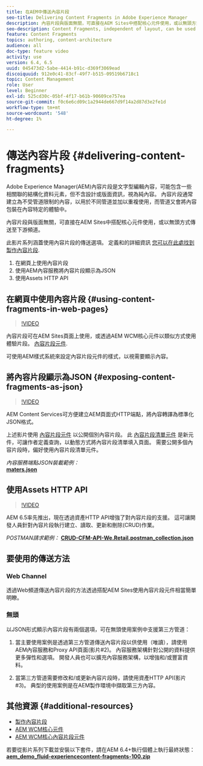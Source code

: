 ```yaml
---
title: 在AEM中傳送內容片段
seo-title: Delivering Content Fragments in Adobe Experience Manager
description: 內容片段與版面無關，可直接在AEM Sites中搭配核心元件使用，或以無頭方式傳送至下游頻道。
seo-description: Content Fragments, independent of layout, can be used directly in AEM Sites with Core Components or can be delivered in a headless manner to downstream channels.
feature: Content Fragments
topics: authoring, content-architecture
audience: all
doc-type: feature video
activity: use
version: 6.4, 6.5
uuid: 045473d2-5abe-4414-b91c-d369f3069ead
discoiquuid: 912e0c41-83cf-49f7-b515-09519b6718c1
topic: Content Management
role: User
level: Beginner
exl-id: 525cd30c-05bf-4f17-b61b-90609ce757ea
source-git-commit: f0c6e6cd09c1a2944de667d9f14a2d87d3e2fe1d
workflow-type: tm+mt
source-wordcount: '548'
ht-degree: 1%

---
```


# 傳送內容片段 {#delivering-content-fragments}

Adobe Experience Manager(AEM)內容片段是文字型編輯內容，可能包含一些相關聯的結構化資料元素，但不含設計或版面資訊，視為純內容。 內容片段通常建立為不受管道限制的內容，以用於不同管道並加以重複使用，而管道又會將內容包裝在內容特定的體驗中。

內容片段與版面無關，可直接在AEM Sites中搭配核心元件使用，或以無頭方式傳送至下游頻道。

此影片系列涵蓋使用內容片段的傳送選項。 定義和的詳細資訊 [您可以在此處找到製作內容片段](content-fragments-feature-video-use.md).

1. 在網頁上使用內容片段
2. 使用AEM內容服務將內容片段顯示為JSON
3. 使用Assets HTTP API

## 在網頁中使用內容片段 {#using-content-fragments-in-web-pages}

>[!VIDEO](https://video.tv.adobe.com/v/22449/?quality=12&learn=on)

內容片段可在AEM Sites頁面上使用，或透過AEM WCM核心元件以類似方式使用體驗片段。 [內容片段元件](https://experienceleague.adobe.com/docs/experience-manager-core-components/using/components/content-fragment-component.html).

可使用AEM樣式系統來設定內容片段元件的樣式，以視需要顯示內容。

## 將內容片段顯示為JSON {#exposing-content-fragments-as-json}

>[!VIDEO](https://video.tv.adobe.com/v/22448/?quality=12&learn=on)

AEM Content Services可方便建立AEM頁面式HTTP端點，將內容轉譯為標準化JSON格式。

上述影片使用 [內容片段元件](https://experienceleague.adobe.com/docs/experience-manager-core-components/using/components/content-fragment-component.html) 以公開個別內容片段。 此 [內容片段清單元件](https://experienceleague.adobe.com/docs/experience-manager-core-components/using/components/content-fragment-list.html) 是新元件，可讓作者定義查詢，以動態方式將內容片段清單填入頁面。 需要公開多個內容片段時，偏好使用內容片段清單元件。

*內容服務端點JSON裝載範例：*\
**[maters.json](assets/athletes.json)**

## 使用Assets HTTP API

>[!VIDEO](https://video.tv.adobe.com/v/26390/?quality=12&learn=on)

AEM 6.5率先推出，現在透過資產HTTP API增強了對內容片段的支援。 這可讓開發人員針對內容片段執行建立、讀取、更新和刪除(CRUD)作業。

*POSTMAN請求範例：*
**[CRUD-CFM-API-We.Retail.postman_collection.json](assets/CRUD-CFM-API-We.Retail.postman_collection.json)**

## 要使用的傳送方法

### Web Channel

透過Web頻道傳送內容片段的方法透過搭配AEM Sites使用內容片段元件相當簡單明瞭。

### 無頭

以JSON形式顯示內容片段有兩個選項，可在無頭使用案例中支援第三方管道：

1. 當主要使用案例是透過第三方管道傳送內容片段以供使用（唯讀），請使用AEM內容服務和Proxy API頁面(影片#2)。 內容服務架構針對公開的資料提供更多彈性和選項。 開發人員也可以擴充內容服務架構，以增強和/或豐富資料。

2. 當第三方管道需要修改和/或更新內容片段時，請使用資產HTTP API(影片#3)。 典型的使用案例是在AEM製作環境中擷取第三方內容。

## 其他資源 {#additional-resources}

* [製作內容片段](content-fragments-feature-video-use.md)
* [AEM WCM核心元件](https://experienceleague.adobe.com/docs/experience-manager-core-components/using/introduction.html)
* [AEM WCM核心內容片段元件](https://experienceleague.adobe.com/docs/experience-manager-core-components/using/components/content-fragment-component.html)

若要從影片系列下載並安裝以下套件，請在AEM 6.4+執行個體上執行最終狀態：\
**[aem_demo_fluid-experiencecontent-fragments-100.zip](assets/aem_demo_fluid-experiencescontent-fragments-100.zip)**
